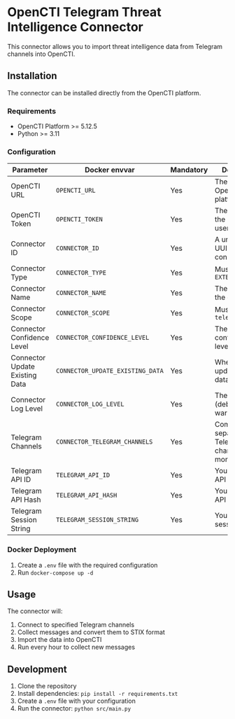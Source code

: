 # OpenCTI Telegram Threat Intelligence Connector

This connector allows you to import threat intelligence data from Telegram channels into OpenCTI.

## Installation

The connector can be installed directly from the OpenCTI platform.

### Requirements

- OpenCTI Platform >= 5.12.5
- Python >= 3.11

### Configuration

| Parameter | Docker envvar | Mandatory | Description |
| --- | --- | --- | --- |
| OpenCTI URL | `OPENCTI_URL` | Yes | The URL of the OpenCTI platform |
| OpenCTI Token | `OPENCTI_TOKEN` | Yes | The token of the OpenCTI user |
| Connector ID | `CONNECTOR_ID` | Yes | A unique UUIDv4 for this connector |
| Connector Type | `CONNECTOR_TYPE` | Yes | Must be `EXTERNAL_IMPORT` |
| Connector Name | `CONNECTOR_NAME` | Yes | The name of the connector |
| Connector Scope | `CONNECTOR_SCOPE` | Yes | Must be `telegram` |
| Connector Confidence Level | `CONNECTOR_CONFIDENCE_LEVEL` | Yes | The default confidence level (0-100) |
| Connector Update Existing Data | `CONNECTOR_UPDATE_EXISTING_DATA` | Yes | Whether to update existing data |
| Connector Log Level | `CONNECTOR_LOG_LEVEL` | Yes | The log level (debug, info, warn, error) |
| Telegram Channels | `CONNECTOR_TELEGRAM_CHANNELS` | Yes | Comma-separated list of Telegram channels to monitor |
| Telegram API ID | `TELEGRAM_API_ID` | Yes | Your Telegram API ID |
| Telegram API Hash | `TELEGRAM_API_HASH` | Yes | Your Telegram API Hash |
| Telegram Session String | `TELEGRAM_SESSION_STRING` | Yes | Your Telegram session string |

### Docker Deployment

1. Create a `.env` file with the required configuration
2. Run `docker-compose up -d`

## Usage

The connector will:
1. Connect to specified Telegram channels
2. Collect messages and convert them to STIX format
3. Import the data into OpenCTI
4. Run every hour to collect new messages

## Development

1. Clone the repository
2. Install dependencies: `pip install -r requirements.txt`
3. Create a `.env` file with your configuration
4. Run the connector: `python src/main.py`
